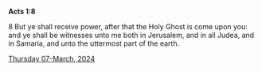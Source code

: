 **Acts 1:8**

8 But ye shall receive power, after that the Holy Ghost is come upon you: and ye shall be witnesses unto me both in Jerusalem, and in all Judea, and in Samaria, and unto the uttermost part of the earth.

[Thursday 07-March, 2024](https://getbible.life/kjv/Acts/1/8)
